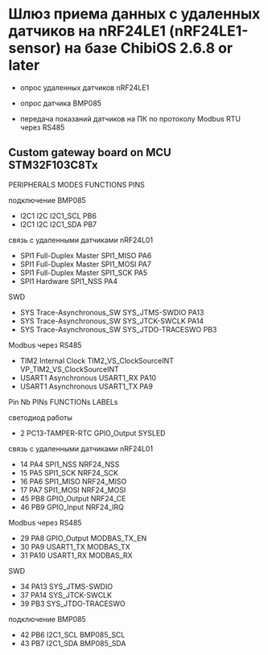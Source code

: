 
# Шлюз приема данных с удаленных датчиков на nRF24LE1 (nRF24LE1-sensor) на базе ChibiOS 2.6.8 or later

- опрос удаленных датчиков nRF24LE1

- опрос датчика BMP085

- передача показаний датчиков на ПК по протоколу Modbus RTU через RS485


## Custom gateway board on MCU STM32F103C8Tx


PERIPHERALS	MODES	FUNCTIONS	PINS

подключение BMP085 

- I2C1	I2C	I2C1_SCL	PB6
- I2C1	I2C	I2C1_SDA	PB7

связь с удаленными датчиками nRF24L01

- SPI1	Full-Duplex Master	SPI1_MISO	PA6
- SPI1	Full-Duplex Master	SPI1_MOSI	PA7
- SPI1	Full-Duplex Master	SPI1_SCK	PA5
- SPI1	Hardware	SPI1_NSS	PA4

SWD

- SYS	Trace-Asynchronous_SW	SYS_JTMS-SWDIO	PA13
- SYS	Trace-Asynchronous_SW	SYS_JTCK-SWCLK	PA14
- SYS	Trace-Asynchronous_SW	SYS_JTDO-TRACESWO	PB3

Modbus через RS485

- TIM2	Internal Clock	TIM2_VS_ClockSourceINT	VP_TIM2_VS_ClockSourceINT
- USART1	Asynchronous	USART1_RX	PA10
- USART1	Asynchronous	USART1_TX	PA9

Pin Nb	PINs	FUNCTIONs	LABELs

cветодиод работы

- 2	PC13-TAMPER-RTC	GPIO_Output	SYSLED

связь с удаленными датчиками nRF24L01

- 14	PA4	SPI1_NSS	NRF24_NSS
- 15	PA5	SPI1_SCK	NRF24_SCK
- 16	PA6	SPI1_MISO	NRF24_MISO
- 17	PA7	SPI1_MOSI	NRF24_MOSI
- 45	PB8	GPIO_Output	NRF24_CE
- 46	PB9	GPIO_Input	NRF24_IRQ

Modbus через RS485

- 29	PA8	GPIO_Output	MODBAS_TX_EN
- 30	PA9	USART1_TX	MODBAS_TX
- 31	PA10	USART1_RX	MODBAS_RX

SWD 

- 34	PA13	SYS_JTMS-SWDIO	
- 37	PA14	SYS_JTCK-SWCLK	
- 39	PB3	SYS_JTDO-TRACESWO	

подключение BMP085

- 42	PB6	I2C1_SCL	BMP085_SCL
- 43	PB7	I2C1_SDA	BMP085_SDA
